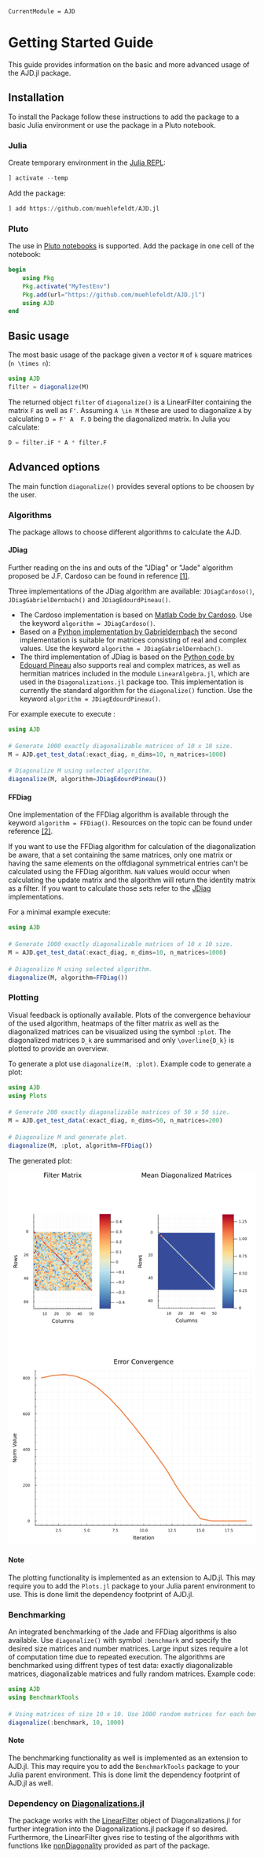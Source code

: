 ```@meta
CurrentModule = AJD
```

# Getting Started Guide
This guide provides information on the basic and more advanced usage of the AJD.jl package.

## Installation
To install the Package follow these instructions to add the package to a basic Julia environment or use the package in a Pluto notebook.

### Julia
Create temporary environment in the [Julia REPL](https://docs.julialang.org/en/v1/stdlib/REPL/):
```julia
] activate --temp
```
Add the package:
```julia
] add https://github.com/muehlefeldt/AJD.jl
```

### Pluto
The use in [Pluto notebooks](https://plutojl.org/) is supported. Add the package in one cell of the notebook:
```julia
begin
    using Pkg
    Pkg.activate("MyTestEnv")
    Pkg.add(url="https://github.com/muehlefeldt/AJD.jl")
    using AJD
end
```

## Basic usage
The most basic usage of the package given a vector ``M`` of ``k`` square matrices (``n \times n``):
```julia
using AJD
filter = diagonalize(M)
```

The returned object `filter` of `diagonalize()` is a LinearFilter containing the matrix ``F`` as well as ``F'``. Assuming ``A \in M`` these are used to diagonalize ``A`` by calculating ``D = F' A  F``. ``D`` being the diagonalized matrix. In Julia you calculate:
```julia
D = filter.iF * A * filter.F
```

## Advanced options
The main function `diagonalize()` provides several options to be choosen by the user.

### Algorithms
The package allows to choose different algorithms to calculate the AJD.

#### JDiag
Further reading on the ins and outs of the "JDiag" or "Jade" algorithm proposed be J.F. Cardoso can be found in reference [[1]](references.md).

Three implementations of the JDiag algorithm are available: `JDiagCardoso()`, `JDiagGabrielDernbach()` and `JDiagEdourdPineau()`.

* The Cardoso implementation is based on [Matlab Code by Cardoso](https://www2.iap.fr/users/cardoso/jointdiag.html). Use the keyword `algorithm = JDiagCardoso()`.
* Based on a [Python implementation by Gabrieldernbach](https://github.com/gabrieldernbach/approximate_joint_diagonalization/) the second implementation is suitable for matrices consisting of real and complex values. Use the keyword `algorithm = JDiagGabrielDernbach()`.
* The third implementation of JDiag is based on the [Python code by Edouard Pineau](https://github.com/edouardpineau/Time-Series-ICA-with-SOBI-Jacobi) also supports real and complex matrices, as well as hermitian matrices included in the module `LinearAlgebra.jl`, which are used in the `Diagonalizations.jl` package too. This implementation is currently the standard algorithm for the `diagonalize()` function. Use the keyword `algorithm = JDiagEdourdPineau()`.

For example execute to execute :
```julia
using AJD

# Generate 1000 exactly diagonalizable matrices of 10 x 10 size.
M = AJD.get_test_data(:exact_diag, n_dims=10, n_matrices=1000)

# Diagonalize M using selected algorithm.
diagonalize(M, algorithm=JDiagEdourdPineau())
```

#### FFDiag
One implementation of the FFDiag algorithm is available through the keyword `algorithm = FFDiag()`. Resources on the topic can be found under reference [[2]](references.md).

If you want to use the FFDiag algorithm for calculation of the diagonalization be aware, that a set containing the same matrices, only one matrix or having the same elements on the offdiagonal symmetrical entries can't be calculated using the FFDiag algorithm. `NaN` values would occur when calculating the update matrix and the algorithm will return the identity matrix as a filter. If you want to calculate those sets refer to the [JDiag](#jdiag) implementations.

For a minimal example execute:
```julia
using AJD

# Generate 1000 exactly diagonalizable matrices of 10 x 10 size.
M = AJD.get_test_data(:exact_diag, n_dims=10, n_matrices=1000)

# Diagonalize M using selected algorithm.
diagonalize(M, algorithm=FFDiag())
```

### Plotting
Visual feedback is optionally available. Plots of the convergence behaviour of the used algorithm, heatmaps of the filter matrix as well as the diagonalized matrices can be visualized using the symbol `:plot`.  The diagonalized matrices ``D_k`` are summarised and only ``\overline{D_k}`` is plotted to provide an overview. 

To generate a plot use `diagonalize(M, :plot)`. Example code to generate a plot:

```julia
using AJD
using Plots

# Generate 200 exactly diagonalizable matrices of 50 x 50 size.
M = AJD.get_test_data(:exact_diag, n_dims=50, n_matrices=200)

# Diagonalize M and generate plot.
diagonalize(M, :plot, algorithm=FFDiag())
```
The generated plot:

![](plot.png)

#### Note
The plotting functionality is implemented as an extension to AJD.jl. This may require you to add the `Plots.jl` package to your Julia parent environment to use. This is done limit the dependency footprint of AJD.jl.

### Benchmarking
An integrated benchmarking of the Jade and FFDiag algorithms is also available. Use `diagonalize()` with symbol `:benchmark` and specify the desired size matrices and number matrices. Large input sizes require a lot of computation time due to repeated execution. The algorithms are benchmarked using diffrent types of test data: exactly diagonalizable matrices, diagonalizable matrices and fully random matrices. Example code:
```julia
using AJD
using BenchmarkTools

# Using matrices of size 10 x 10. Use 1000 random matrices for each benchmarked run.
diagonalize(:benchmark, 10, 1000)
```

#### Note
The benchmarking functionality as well is implemented as an extension to AJD.jl. This may require you to add the `BenchmarkTools` package to your Julia parent environment. This is done limit the dependency footprint of AJD.jl as well.

### Dependency on [Diagonalizations.jl](https://marco-congedo.github.io/Diagonalizations.jl/dev/)
The package works with the [LinearFilter](https://marco-congedo.github.io/Diagonalizations.jl/dev/Diagonalizations/#LinearFilter) object of Diagonalizations.jl for further integration into the Diagonalizations.jl package if so desired. Furthermore, the LinearFilter gives rise to testing of the algorithms with functions like [nonDiagonality](https://marco-congedo.github.io/Diagonalizations.jl/dev/tools/#Diagonalizations.nonDiagonality) provided as part of the package.